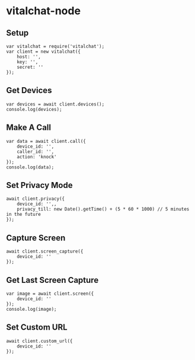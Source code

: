 # vitalchat-node

## Setup
```
var vitalchat = require('vitalchat');
var client = new vitalchat({
    host: '',
    key: '',
    secret: ''
});
```

## Get Devices
```
var devices = await client.devices();
console.log(devices);
```

## Make A Call
```
var data = await client.call({
    device_id: '',
    caller_id: '',
    action: 'knock'
});
console.log(data);
```

## Set Privacy Mode
```
await client.privacy({
    device_id: '',,
    privacy_till: new Date().getTime() + (5 * 60 * 1000) // 5 minutes in the future
});
```

## Capture Screen
```
await client.screen_capture({
    device_id: ''
});
```

## Get Last Screen Capture
```
var image = await client.screen({
    device_id: ''
});
console.log(image);
```

## Set Custom URL
```
await client.custom_url({
    device_id: ''
});
```

